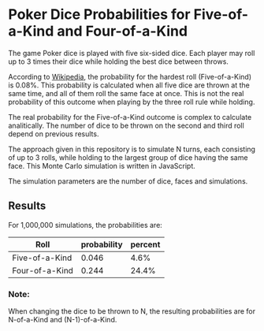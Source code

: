 # Poker Dice Probabilities for Five-of-a-Kind and Four-of-a-Kind

The game Poker dice is played with five six-sided dice. Each player may roll up to 3 times their dice while holding the best dice between throws. 

According to [Wikipedia](https://en.wikipedia.org/wiki/Poker_dice), the probability for the hardest roll (Five-of-a-Kind) is 0.08%. This probability is calculated when all five dice are thrown at the same time, and all of them roll the same face at once. This is not the real probability of this outcome when playing by the three roll rule while holding.

The real probability for the Five-of-a-Kind outcome is complex to calculate analitically. The number of dice to be thrown on the second and third roll depend on previous results. 

The approach given in this repository is to simulate N turns, each consisting of up to 3 rolls, while holding to the largest group of dice having the same face.  This Monte Carlo simulation is written in JavaScript.

The simulation parameters are the number of dice, faces and simulations.     

## Results
For 1,000,000 simulations, the probabilities are:

|Roll|probability|percent|
|----|-----------|-------|
|Five-of-a-Kind| 0.046 |4.6%|
|Four-of-a-Kind| 0.244 |24.4%|

### Note:
When changing the dice to be thrown to N, the resulting probabilities are for N-of-a-Kind and (N-1)-of-a-Kind.